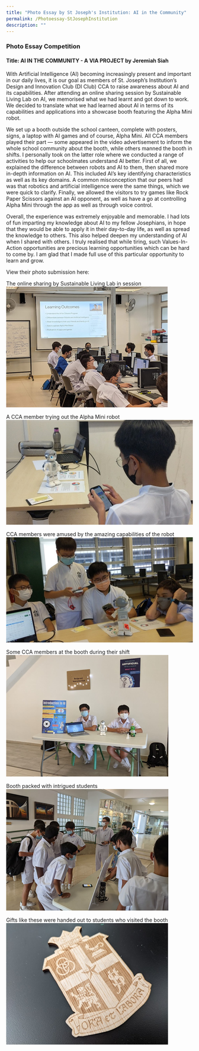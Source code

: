 ```yaml
---
title: "Photo Essay by St Joseph's Institution: AI in the Community"
permalink: /Photoessay-StJosephInstitution
description: ""
---
```

### Photo Essay Competition
#### Title: AI IN THE COMMUNITY - A VIA PROJECT by Jeremiah Siah 

With Artificial Intelligence (AI) becoming increasingly present and important in our daily lives, it is our goal as members of St. Joseph’s Institution’s Design and Innovation Club (DI Club) CCA to raise awareness about AI and its capabilities. After attending an online sharing session by Sustainable Living Lab on AI, we memorised what we had learnt and got down to work. We decided to translate what we had learned about AI in terms of its capabilities and applications into a showcase booth featuring the Alpha Mini robot. 

We set up a booth outside the school canteen, complete with posters, signs, a laptop with AI games and of course, Alpha Mini. All CCA members played their part — some appeared in the video advertisement to inform the whole school community about the booth, while others manned the booth in shifts. I personally took on the latter role where we conducted a range of activities to help our schoolmates understand AI better. First of all, we explained the difference between robots and AI to them, then shared more in-depth information on AI. This included AI’s key identifying characteristics as well as its key domains. A common misconception that our peers had was that robotics and artificial intelligence were the same things, which we were quick to clarify. Finally, we allowed the visitors to try games like Rock Paper Scissors against an AI opponent, as well as have a go at controlling Alpha Mini through the app as well as through voice control. 

Overall, the experience was extremely enjoyable and memorable. I had lots of fun imparting my knowledge about AI to my fellow Josephians, in hope that they would be able to apply it in their day-to-day life, as well as spread the knowledge to others. This also helped deepen my understanding of AI when I shared with others. I truly realised that while tiring, such Values-In-Action opportunities are precious learning opportunities which can be hard to come by. I am glad that I made full use of this particular opportunity to learn and grow.  

View their photo submission here: 

The online sharing by Sustainable Living Lab in session
![](/images/events/competitions/SJI%201.png)

A CCA member trying out the Alpha Mini robot
![](/images/events/competitions/SJI%202.jpg)

CCA members were amused by the amazing capabilities of the robot
![](/images/events/competitions/SJI%203.jpg)

Some CCA members at the booth during their shift
![](/images/events/competitions/SJI%204.png)

Booth packed with intrigued students
![](/images/events/competitions/SJI%205.png)

Gifts like these were handed out to students who visited the booth
![](/images/events/competitions/SJI%206.png)